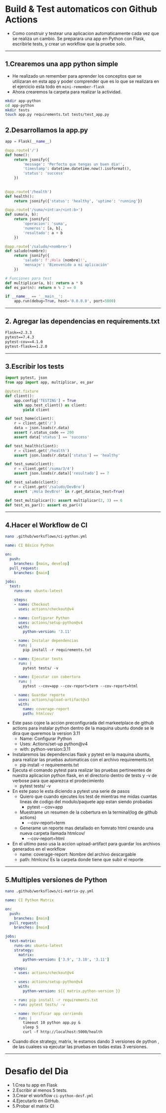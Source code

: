# Build & Test automaticos con Github Actions
* Como construir y testear una aplicacion automaticamente cada vez que se realiza un cambio. Se preparara una app en Python con Flask, escribirle tests, y crear un workflow que la pruebe solo.

---

## 1.Crearemos una app python simple
* He realizado un remember para aprender los conceptos que se utilizaran en esta app y poder comprender que es lo que se realizara en el ejercicio esta todo en `mini-remember-flask`
* Ahora crearemos la carpeta para realizar la actividad.
```bash
mkdir app-python
cd app-python
mkdir tests
touch app.py requirements.txt tests/test_app.py
```
## 2.Desarrollamos la app.py
```py
app = Flask(__name__)

@app.route('/')
def home():
    return jsonify({
        'message': 'Perfecto que tengas un buen dia!',
        'timestamp': datetime.datetime.now().isoformat(),
        'status': 'success'
    })
        
    
@app.route('/health')
def health():
    return jsonify({'status': 'healthy', 'uptime': 'running'})

@app.route('/suma/<int:a>/<int:b>')
def suma(a, b):
    return jsonify({
        'operacion': 'suma',
        'numeros': [a, b],
        'resultado': a + b
    })

@app.route('/saludo/<nombre>')
def saludo(nombre):
    return jsonify({
        'saludo': f'¡Hola {nombre}!',
        'mensaje': 'Bienvenido a mi aplicación'
    })

# Funciones para test
def multiplicar(a, b): return a * b
def es_par(n): return n % 2 == 0

if __name__ == '__main__':
    app.run(debug=True, host='0.0.0.0', port=5000)
```

---

## 2. Agregar las dependencias en requirements.txt
```txt
Flask==2.3.3
pytest==7.4.3
pytest-cov==4.1.0
pytest-flask==1.2.0
```
---

## 3.Escribir los tests
```py
import pytest, json
from app import app, multiplicar, es_par

@pytest.fixture
def client():
    app.config['TESTING'] = True
    with app.test_client() as client:
        yield client

def test_home(client):
    r = client.get('/')
    data = json.loads(r.data)
    assert r.status_code == 200
    assert data['status'] == 'success'

def test_health(client):
    r = client.get('/health')
    assert json.loads(r.data)['status'] == 'healthy'

def test_suma(client):
    r = client.get('/suma/3/4')
    assert json.loads(r.data)['resultado'] == 7

def test_saludo(client):
    r = client.get('/saludo/DevBro')
    assert '¡Hola DevBro!' in r.get_data(as_text=True)

def test_multiplicar(): assert multiplicar(2, 3) == 6
def test_es_par(): assert es_par(4)
```

---

## 4.Hacer el Workflow de CI 
```bash
nano .github/worksflows/ci-python.yml
```
```yml
name: CI Básico Python

on:
  push:
    branches: [main, develop]
  pull_request:
    branches: [main]

jobs:
  test:
    runs-on: ubuntu-latest

    steps:
    - name: Checkout
      uses: actions/checkout@v4

    - name: Configurar Python
      uses: actions/setup-python@v4
      with:
        python-version: '3.11'

    - name: Instalar dependencias
      run: |
        pip install -r requirements.txt

    - name: Ejecutar tests
      run: |
        pytest tests/ -v

    - name: Ejecutar con cobertura
      run: |
        pytest --cov=app --cov-report=term --cov-report=html

    - name: Guardar reporte
      uses: actions/upload-artifact@v3
      with:
        name: coverage-report
        path: htmlcov/
```
* Este paso cojee la accion preconfigurada del markeetplace de github actions para instalar python dentro de la maquina ubuntu donde se le dira que queremos la version 3.11  
  * Name: Configurar Python
  * Uses: Actions/set-up python@v4
  * with: python-version:3.11
* Instalaremos las dependencias flask y pytest en la maquina ubuntu, para realizar las pruebas automaticas con el archivo requirements.txt
  * pip install -r requirements.txt
* Ejecuta el comando pytest para realizar las pruebas pertineentes de nuestra aplicacion python flask, en el directorio dentro de tests y -v de verbose para que aparezca el prodecimiento 
  * pytest tests/ -v
* En este paso le esta diciendo a pytest una serie de pasos
  * Quiero que cuando ejecutes los test de mientras me midas cuantas lineas de codigo del modulo/paquete app estan siendo probadas
    * pytest --cov=app
  * Muestrame un resumen de la cobertura en la terminal(log de github actions)
    * --cov-report=term
  * Generame un reporte mas detallado en fomrato html creando una nueva carpeta llamada htmlcov/
    * --cov-report=html
* En el ultimo paso usa la accion upload-artifact para guardar los archivos generados en el workflow
  * name: coverage-report: Nombre del archivo descargable
  * path: htmlcov/ Es la carpeta donde tiene que subir el reporte
  


---

## 5.Multiples versiones de Python
```bash
nano .github/worksflows/ci-matrix-py.yml
```
```yml
name: CI Python Matrix

on:
  push:
    branches: [main]
  pull_request:
    branches: [main]

jobs:
  test-matrix:
    runs-on: ubuntu-latest
    strategy:
      matrix:
        python-version: ['3.9', '3.10', '3.11']

    steps:
    - uses: actions/checkout@v4

    - uses: actions/setup-python@v4
      with:
        python-version: ${{ matrix.python-version }}

    - run: pip install -r requirements.txt
    - run: pytest tests/ -v

    - name: Verificar app corriendo
      run: |
        timeout 10 python app.py &
        sleep 5
        curl -f http://localhost:5000/health
```
* Cuando dice strategy, matrix, le estamos dando 3 versiones de python , de las cualees va ejecutar las pruebas en todas estas 3 versiones.

---

# Desafio del Dia

* 1.Crea tu app en Flask
* 2.Escribir al menos 5 tests.
* 3.Crear el workflow `ci-python-desf.yml`
* 4.Ejecutarlo en GitHub.
* 5.Probar el matrix CI


